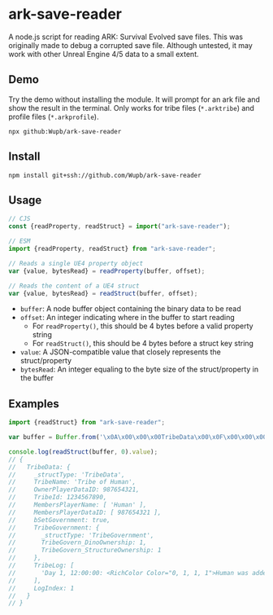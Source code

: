 # ark-save-reader
A node.js script for reading ARK: Survival Evolved save files. This was originally made to debug a corrupted save file. Although untested, it may work with other Unreal Engine 4/5 data to a small extent.

## Demo
Try the demo without installing the module. It will prompt for an ark file and show the result in the terminal. Only works for tribe files (`*.arktribe`) and profile files (`*.arkprofile`).
```
npx github:Wupb/ark-save-reader
```

## Install
```
npm install git+ssh://github.com/Wupb/ark-save-reader
```

## Usage
```javascript
// CJS
const {readProperty, readStruct} = import("ark-save-reader");

// ESM
import {readProperty, readStruct} from "ark-save-reader";

// Reads a single UE4 property object
var {value, bytesRead} = readProperty(buffer, offset);

// Reads the content of a UE4 struct
var {value, bytesRead} = readStruct(buffer, offset);
```

* `buffer`: A node buffer object containing the binary data to be read
* `offset`: An integer indicating where in the buffer to start reading
    * For `readProperty()`, this should be 4 bytes before a valid property string
    * For `readStruct()`, this should be 4 bytes before a struct key string
* `value`: A JSON-compatible value that closely represents the struct/property
* `bytesRead`: An integer equaling to the byte size of the struct/property in the buffer

## Examples
```javascript
import {readStruct} from "ark-save-reader";

var buffer = Buffer.from('\x0A\x00\x00\x00TribeData\x00\x0F\x00\x00\x00StructProperty\x00\xE4\x02\x00\x00\x00\x00\x00\x00\x0A\x00\x00\x00TribeData\x00\x0A\x00\x00\x00TribeName\x00\x0C\x00\x00\x00StrProperty\x00\x13\x00\x00\x00\x00\x00\x00\x00\x0F\x00\x00\x00Tribe of Human\x00\x12\x00\x00\x00OwnerPlayerDataID\x00\x0F\x00\x00\x00UInt32Property\x00\x04\x00\x00\x00\x00\x00\x00\x00\xB1h\xDE:\x08\x00\x00\x00TribeId\x00\x0C\x00\x00\x00IntProperty\x00\x04\x00\x00\x00\x00\x00\x00\x00\xD2\x02\x96I\x12\x00\x00\x00MembersPlayerName\x00\x0E\x00\x00\x00ArrayProperty\x00\x0E\x00\x00\x00\x00\x00\x00\x00\x0C\x00\x00\x00StrProperty\x00\x01\x00\x00\x00\x06\x00\x00\x00Human\x00\x14\x00\x00\x00MembersPlayerDataID\x00\x0E\x00\x00\x00ArrayProperty\x00\x08\x00\x00\x00\x00\x00\x00\x00\x0F\x00\x00\x00UInt32Property\x00\x01\x00\x00\x00\xB1h\xDE:\x0F\x00\x00\x00bSetGovernment\x00\x0D\x00\x00\x00BoolProperty\x00\x00\x00\x00\x00\x00\x00\x00\x00\x01\x10\x00\x00\x00TribeGovernment\x00\x0F\x00\x00\x00StructProperty\x00\x82\x00\x00\x00\x00\x00\x00\x00\x10\x00\x00\x00TribeGovernment\x00\x1A\x00\x00\x00TribeGovern_DinoOwnership\x00\x0C\x00\x00\x00IntProperty\x00\x04\x00\x00\x00\x00\x00\x00\x00\x01\x00\x00\x00\x1F\x00\x00\x00TribeGovern_StructureOwnership\x00\x0C\x00\x00\x00IntProperty\x00\x04\x00\x00\x00\x00\x00\x00\x00\x01\x00\x00\x00\x05\x00\x00\x00None\x00\x09\x00\x00\x00TribeLog\x00\x0E\x00\x00\x00ArrayProperty\x00X\x00\x00\x00\x00\x00\x00\x00\x0C\x00\x00\x00StrProperty\x00\x01\x00\x00\x00P\x00\x00\x00Day 1, 12:00:00: <RichColor Color="0, 1, 1, 1">Human was added to the Tribe!</>\x00\x09\x00\x00\x00LogIndex\x00\x0C\x00\x00\x00IntProperty\x00\x04\x00\x00\x00\x00\x00\x00\x00\x01\x00\x00\x00\x05\x00\x00\x00None\x00\x05\x00\x00\x00None\x00', "ascii")

console.log(readStruct(buffer, 0).value);
// {
//   TribeData: {
//     _structType: 'TribeData',
//     TribeName: 'Tribe of Human',
//     OwnerPlayerDataID: 987654321,
//     TribeId: 1234567890,
//     MembersPlayerName: [ 'Human' ],
//     MembersPlayerDataID: [ 987654321 ],
//     bSetGovernment: true,
//     TribeGovernment: {
//       _structType: 'TribeGovernment',
//       TribeGovern_DinoOwnership: 1,
//       TribeGovern_StructureOwnership: 1
//     },
//     TribeLog: [
//       'Day 1, 12:00:00: <RichColor Color="0, 1, 1, 1">Human was added to the Tribe!</>'
//     ],
//     LogIndex: 1
//   }
// }
```